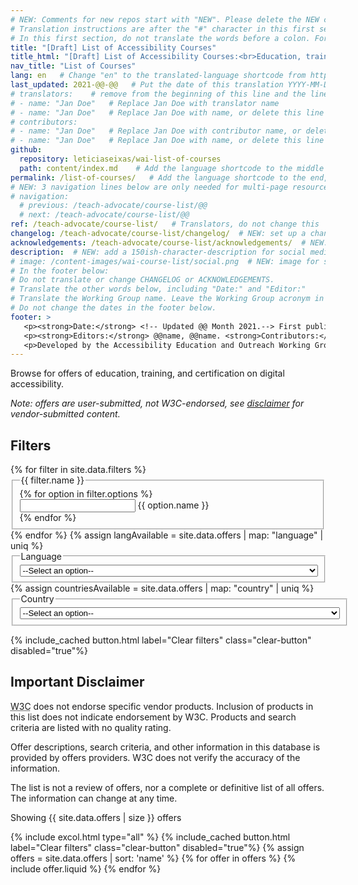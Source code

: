 ```yaml
---
# NEW: Comments for new repos start with "NEW". Please delete the NEW comments. Leave the other comments for translators. Also, search for @@s to replace. For multi-page resources and other frontmatter info, see: https://wai-website-theme.netlify.app/writing/frontmatter/
# Translation instructions are after the "#" character in this first section. They are comments that do not show up in the web page. You do not need to translate the instructions after #.
# In this first section, do not translate the words before a colon. For example, do not translate "title:". Do translate the text after "title:".
title: "[Draft] List of Accessibility Courses"
title_html: "[Draft] List of Accessibility Courses:<br>Education, training, and certification" 
nav_title: "List of Courses"
lang: en   # Change "en" to the translated-language shortcode from https://www.iana.org/assignments/language-subtag-registry/language-subtag-registry
last_updated: 2021-@@-@@   # Put the date of this translation YYYY-MM-DD (with month in the middle)
# translators:    # remove from the beginning of this line and the lines below: "# " (the hash sign and the space)
# - name: "Jan Doe"   # Replace Jan Doe with translator name
# - name: "Jan Doe"   # Replace Jan Doe with name, or delete this line if not multiple translators
# contributors:
# - name: "Jan Doe"   # Replace Jan Doe with contributor name, or delete this line if none
# - name: "Jan Doe"   # Replace Jan Doe with name, or delete this line if not multiple contributors
github:
  repository: leticiaseixas/wai-list-of-courses
  path: content/index.md    # Add the language shortcode to the middle of the filename, for example: content/index.fr.md
permalink: /list-of-courses/   # Add the language shortcode to the end, with no slash at end, for example: /link/to/page/fr
# NEW: 3 navigation lines below are only needed for multi-page resources where you have previous and next at the bottom. If so, un-comment them; otherwise delete these lines.
# navigation:
  # previous: /teach-advocate/course-list/@@
  # next: /teach-advocate/course-list/@@
ref: /teach-advocate/course-list/   # Translators, do not change this
changelog: /teach-advocate/course-list/changelog/  # NEW: set up a changelog so it's ready for later
acknowledgements: /teach-advocate/course-list/acknowledgements/  # NEW: delete if don't have a separate acknowledgements page. And delete it in the footer below.
description:  # NEW: add a 150ish-character-description for social media   # translate the description
# image: /content-images/wai-course-list/social.png  # NEW: image for social media (leave commented out if we don't have a specific one for this reource)
# In the footer below:
# Do not translate or change CHANGELOG or ACKNOWLEDGEMENTS.
# Translate the other words below, including "Date:" and "Editor:"
# Translate the Working Group name. Leave the Working Group acronym in English.
# Do not change the dates in the footer below.
footer: >
   <p><strong>Date:</strong> <!-- Updated @@ Month 2021.--> First published Month 20@@. CHANGELOG.</p>
   <p><strong>Editors:</strong> @@name, @@name. <strong>Contributors:</strong> @@name, @@name, and <a href="https://www.w3.org/groups/wg/eowg/participants">participants of the EOWG</a>. ACKNOWLEDGEMENTS lists contributors and credits.</p>
   <p>Developed by the Accessibility Education and Outreach Working Group (<a href="http://www.w3.org/WAI/EO/">EOWG</a>). Developed as part of the <a href="https://www.w3.org/WAI/about/projects/wai-coop/">WAI-CooP project</a>, co-funded by the European Commission.</p>
---
```


<style> 
{% include css/styles.css %}
</style>
<div class="header-sup">
  <p>Browse for offers of education, training, and certification on digital accessibility.</p>
  <p><em>Note: offers are user-submitted, not W3C-endorsed, see <a href="#disclaimer">disclaimer</a> for vendor-submitted content.</em></p>
</div>
<!-- <a class="button button-more submit-a-offer" href="submit-an-offer"><span>Submit an offer</span></a> 
-->
<div id="app">
    <div id="left-col" class="offers-filters">
        <form data-filter-form>
            <h2>Filters</h2>
            {% for filter in site.data.filters %}
            <fieldset id="{{ filter.id }}">
                <legend class="label">{{ filter.name }}</legend>
                {% for option in filter.options %}
                <div class="filter-options field">
                    <input type="{{ filter.type }}" id="filter-{{ option.id }}" name="{{ option.id }}">
                    <label for="filter-{{ option.id }}">{{ option.name }}</label>
                </div>
                {% endfor %}
            </fieldset>
            {% endfor %}
            {% assign langAvailable = site.data.offers | map: "language" | uniq %}
            <fieldset id="language-filter">
                <legend>Language</legend>
                <div class="field">
                    <select name="language" id="language">
                        <option value="">--Select an option--</option>
                        {% for language in langAvailable %}
                        <option value="{{ language }}">{{ site.data.lang[language].name }} ({{
                            site.data.lang[language].nativeName}})</option>
                        {% endfor %}
                    </select>
                </div>
            </fieldset>
            {% assign countriesAvailable = site.data.offers | map: "country" | uniq %}
            <fieldset id="contry-filter">
                <legend>Country</legend>
                <div class="field">
                    <select name="country" id="country">
                        <option value="">--Select an option--</option>
                        {% for country in countriesAvailable %}
                        <option value="{{ country }}">{{ site.data.countries[country].name }} ({{
                            site.data.countries[country].nativeName}})</option>
                        {% endfor %}
                    </select>
                </div>
            </fieldset>
        </form>
        {% include_cached button.html label="Clear filters" class="clear-button" disabled="true"%}
        <div class="disclaimer" id="disclaimer">
            <h2>Important Disclaimer</h2>
            <p><abbr title="World Wide Web Consortium">W3C</abbr> does not endorse specific vendor products. Inclusion
                of products in this list does not indicate endorsement by W3C. Products and search criteria are listed
                with no quality rating.</p>
            <p>Offer descriptions, search criteria, and other information in this database is provided by offers
                providers. W3C does not verify the accuracy of the information.</p>
            <p>The list is not a review of offers, nor a complete or definitive list of all offers. The information can
                change at any time.</p>
        </div>
    </div>
    <div id="offers-list">
            <span id="status">
                <p id="total-offers">Showing {{ site.data.offers | size }} offers</p>
            </span>
            {% include excol.html type="all" %}
            {% include_cached button.html label="Clear filters" class="clear-button" disabled="true"%}
            {% assign offers = site.data.offers | sort: 'name' %}
            {% for offer in offers %}
              {% include offer.liquid %}
            {% endfor %}      
    </div>
</div>


<script>
{% include js/offers.js %}
</script>